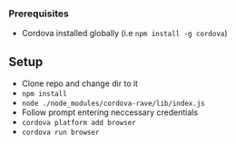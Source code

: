 ### Prerequisites
* Cordova installed globally (i.e `npm install -g cordova`)

## Setup
* Clone repo and change dir to it
* `npm install`
* `node ./node_modules/cordova-rave/lib/index.js`
* Follow prompt entering neccessary credentials
* `cordova platform add browser`
* `cordova run browser`